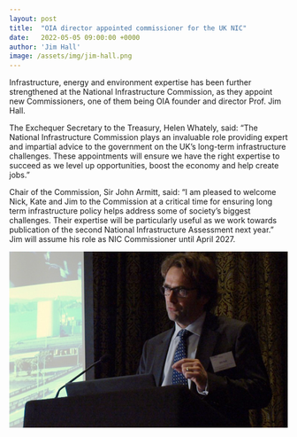 ```yaml
---
layout: post
title:  "OIA director appointed commissioner for the UK NIC"
date:   2022-05-05 09:00:00 +0000
author: 'Jim Hall'
image: /assets/img/jim-hall.png
---
```


Infrastructure, energy and environment expertise has been further strengthened at the National Infrastructure Commission, as they appoint new Commissioners, one of them being OIA founder and director Prof. Jim Hall. 

The Exchequer Secretary to the Treasury, Helen Whately, said: 
“The National Infrastructure Commission plays an invaluable role providing expert and impartial advice to the government on the UK’s long-term infrastructure challenges. These appointments will ensure we have the right expertise to succeed as we level up opportunities, boost the economy and help create jobs.” 

Chair of the Commission, Sir John Armitt, said: 
“I am pleased to welcome Nick, Kate and Jim to the Commission at a critical time for ensuring long term infrastructure policy helps address some of society’s biggest challenges. Their expertise will be particularly useful as we work towards publication of the second National Infrastructure Assessment next year.” 
Jim will assume his role as NIC Commissioner until April 2027. 

<img src="/assets/img/jim-hall.png" alt="Jim Hall appointment NIC" class ="center">
